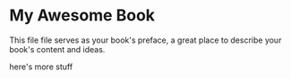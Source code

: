 # My Awesome Book

This file file serves as your book's preface, a great place to describe your book's content and ideas.

here's more stuff
